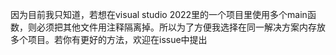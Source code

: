 因为目前我只知道，若想在visual studio 2022里的一个项目里使用多个main函数，则必须把其他文件用注释隔离掉。所以为了方便我选择在同一解决方案内存放多个项目。若你有更好的方法，欢迎在issue中提出
